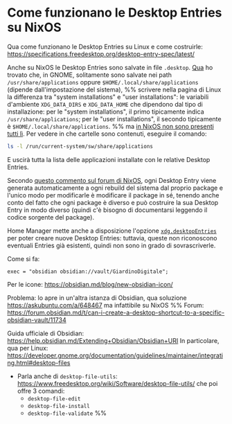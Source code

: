 # Come funzionano le Desktop Entries su NixOS

Qua come funzionano le Desktop Entries su Linux e come costruirle: https://specifications.freedesktop.org/desktop-entry-spec/latest/

Anche su NixOS le Desktop Entries sono salvate in file `.desktop`. [Qua](https://developer.gnome.org/documentation/guidelines/maintainer/integrating.html#desktop-files) ho trovato che, in GNOME, solitamente sono salvate nei path `/usr/share/applications` oppure `$HOME/.local/share/applications` (dipende dall'impostazione del sistema),
%%
scrivere nella pagina di Linux la differenza tra "system installations" e "user installations": le variabili d'ambiente `XDG_DATA_DIRS` e `XDG_DATA_HOME` che dipendono dal tipo di installazione: per le "system installations", il primo tipicamente indica `/usr/share/applications`; per le "user installations", il secondo tipicamente è `$HOME/.local/share/applications`.
%%
ma [in NixOS non sono presenti tutti lì](https://discourse.nixos.org/t/where-are-desktop-files-located/17391/4). Per vedere in che cartelle sono contenuti, eseguire il comando:
```bash
ls -l /run/current-system/sw/share/applications
```
E uscirà tutta la lista delle applicazioni installate con le relative Desktop Entries.

Secondo [questo commento sul forum di NixOS](https://discourse.nixos.org/t/partly-overriding-a-desktop-entry/20743/2), ogni Desktop Entry viene generata automaticamente a ogni rebuild del sistema dal proprio package e l'unico modo per modificarle è modificare il package in sé, tenendo anche conto del fatto che ogni package è diverso e può costruire la sua Desktop Entry in modo diverso (quindi c'è bisogno di documentarsi leggendo il codice sorgente del package).

Home Manager mette anche a disposizione l'opzione [`xdg.desktopEntries`](https://nix-community.github.io/home-manager/options.xhtml#opt-xdg.desktopEntries) per poter creare nuove Desktop Entries: tuttavia, queste non riconoscono eventuali Entries già esistenti, quindi non sono in grado di sovrascriverle.

Come si fa:
```
exec = "obsidian obsidian://vault/GiardinoDigitale";
```

Per le icone: https://obsidian.md/blog/new-obsidian-icon/

Problema: lo apre in un'altra istanza di Obsidian, qua soluzione https://askubuntu.com/a/648467 ma infattibile su NixOS
%%
Forum: https://forum.obsidian.md/t/can-i-create-a-desktop-shortcut-to-a-specific-obsidian-vault/11734

Guida ufficiale di Obsidian: https://help.obsidian.md/Extending+Obsidian/Obsidian+URI
In particolare, qua per Linux: https://developer.gnome.org/documentation/guidelines/maintainer/integrating.html#desktop-files
- Parla anche di `desktop-file-utils`: https://www.freedesktop.org/wiki/Software/desktop-file-utils/ che poi offre 3 comandi:
	- `desktop-file-edit`
	- `desktop-file-install`
	- `desktop-file-validate`
%%